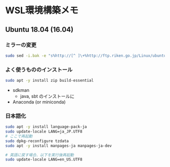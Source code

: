 # WSL環境構築メモ

## Ubuntu 18.04 (16.04)

### ミラーの変更

```bash
sudo sed -i.bak -e "s%http://[^ ]\+%http://ftp.riken.go.jp/Linux/ubuntu/%g" /etc/apt/sources.list
```


### よく使うもののインストール

```bash
sudo apt -y install zip build-essential
```

- sdkman
    - java, sbt のインストールに
- Anaconda (or miniconda)


### 日本語化

```bash
sudo apt -y install language-pack-ja
sudo update-locale LANG=ja_JP.UTF8
# ここで再起動
sudo dpkg-reconfigure tzdata
sudo apt -y install manpages-ja manpages-ja-dev

# 英語に戻す場合、以下を実行後再起動
sudo update-locale LANG=en_US.UTF8
```
